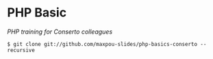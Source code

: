# PHP Basic

*PHP training for Conserto colleagues*

```
$ git clone git://github.com/maxpou-slides/php-basics-conserto --recursive
```
